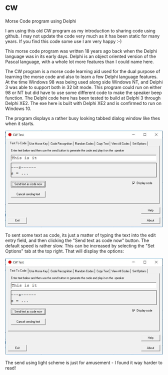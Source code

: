 # cw
Morse Code program using Delphi

I am using this old CW program as my introduction to sharing code using github. I may
not update the code very much as it has been static for many years. If you find this
code some use I am very happy :-)

This morse code program was written 18 years ago back when the Delphi language was
in its early days. Delphi is an object oriented version of the Pascal language, with
a whole lot more features than I could name here. 

The CW program is a morse code learning aid used for the dual purpose of learning
the morse code and also to learn a few Delphi language features. At the time Windows 98
was being used along side Windows NT, and Delphi 3 was able to support both in 32 bit
mode. This program could run on either 98 or NT but did have to use some different code 
to make the speaker beep function. The Delphi code here has been tested to build at Delphi 
3 through Delphi XE2. The exe here is built with Delphi XE2 and is confirmed to run on 
Windows 10.

The program displays a rather busy looking tabbed dialog window like thes when it starts.

![alt tag](https://raw.githubusercontent.com/x0ray/cw/master/texttocode.jpg)

To sent some text as code, its just a matter of typing the text into the edit entry 
field, and then clicking the "Send text as code now" button. The default speed is rather
slow. This can be increased by selecting the "Set Options" tab at the top right. That will 
display the options:

![alt tag](https://raw.githubusercontent.com/x0ray/cw/master/texttocode.jpg)

The send using light scheme is just for amusement - I found it way harder to read!
